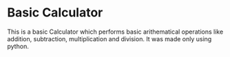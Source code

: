 # Basic Calculator
This is a basic Calculator which performs basic arithematical operations like addition, subtraction, multiplication and division. It was made only using python.
